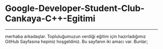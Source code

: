 # Google-Developer-Student-Club-Cankaya-C++-Egitimi
***
merhaba arkadaşlar.
Topluluğumuzun verdiği eğitim için hazırladığımız GitHub Sayfasına hepiniz hoşgeldiniz. Bu sayfanın iki amacı var. Bunlar;
